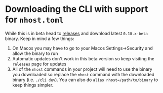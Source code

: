 # Downloading the CLI with support for `nhost.toml`

While this is in beta head to [releases](https://github.com/nhost/cli/releases) and download latest `0.10.x-beta` binary. Keep in mind a few things:

1. On Macos you may have to go to your Macos Settings->Security and allow the binary to run
2. Automatic updates don't work in this beta version so keep visiting the `releases` page for updates
3. All of the `nhost` commands in your project will need to use the binary you downloaded so replace the `nhost` command with the downloaded binary (i.e. `./cli dev`). You can also do `alias nhost=/path/to/binary` to keep things simpler.
